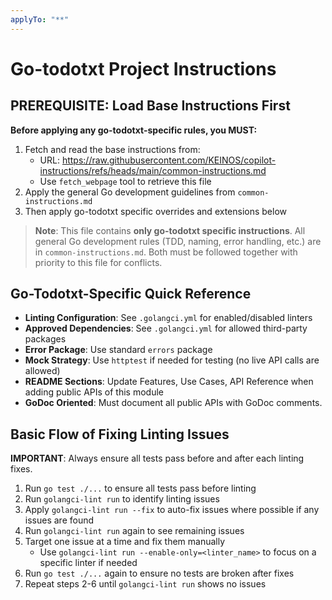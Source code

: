 ```yaml
---
applyTo: "**"
---
```

# Go-todotxt Project Instructions

## PREREQUISITE: Load Base Instructions First

**Before applying any go-todotxt-specific rules, you MUST:**

1. Fetch and read the base instructions from:
   - URL: https://raw.githubusercontent.com/KEINOS/copilot-instructions/refs/heads/main/common-instructions.md
   - Use `fetch_webpage` tool to retrieve this file
2. Apply the general Go development guidelines from `common-instructions.md`
3. Then apply go-todotxt specific overrides and extensions below

> **Note**: This file contains **only go-todotxt specific instructions**. All general Go development rules (TDD, naming, error handling, etc.) are in `common-instructions.md`. Both must be followed together with priority to this file for conflicts.

## Go-Todotxt-Specific Quick Reference

- **Linting Configuration**: See `.golangci.yml` for enabled/disabled linters
- **Approved Dependencies**: See `.golangci.yml` for allowed third-party packages
- **Error Package**: Use standard `errors` package
- **Mock Strategy**: Use `httptest` if needed for testing (no live API calls are allowed)
- **README Sections**: Update Features, Use Cases, API Reference when adding public APIs of this module
- **GoDoc Oriented**: Must document all public APIs with GoDoc comments.

## Basic Flow of Fixing Linting Issues

**IMPORTANT**: Always ensure all tests pass before and after each linting fixes.

1. Run `go test ./...` to ensure all tests pass before linting
2. Run `golangci-lint run` to identify linting issues
3. Apply `golangci-lint run --fix` to auto-fix issues where possible if any issues are found
4. Run `golangci-lint run` again to see remaining issues
5. Target one issue at a time and fix them manually
    - Use `golangci-lint run --enable-only=<linter_name>` to focus on a specific linter if needed
6. Run `go test ./...` again to ensure no tests are broken after fixes
7. Repeat steps 2-6 until `golangci-lint run` shows no issues
